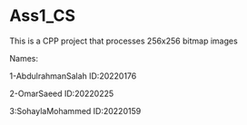 # Ass1_CS

This is a CPP project that processes 256x256 bitmap images  

Names:

1-AbdulrahmanSalah            ID:20220176

2-OmarSaeed                   ID:20220225

3:SohaylaMohammed               ID:20220159
